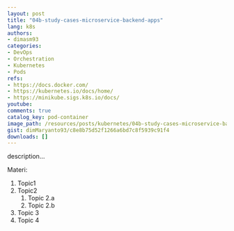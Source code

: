 ```yaml
---
layout: post
title: "04b-study-cases-microservice-backend-apps"
lang: k8s
authors:
- dimasm93
categories:
- DevOps
- Orchestration
- Kubernetes
- Pods
refs: 
- https://docs.docker.com/
- https://kubernetes.io/docs/home/
- https://minikube.sigs.k8s.io/docs/
youtube: 
comments: true
catalog_key: pod-container
image_path: /resources/posts/kubernetes/04b-study-cases-microservice-backend-apps
gist: dimMaryanto93/c8e8b75d52f1266a6bd7c8f5939c91f4
downloads: []
---
```



description...

<!--more-->

Materi: 

1. Topic1
2. Topic2
    1. Topic 2.a
    2. Topic 2.b
3. Topic 3
4. Topic 4